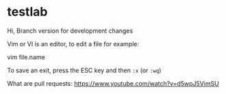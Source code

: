 # testlab

Hi, Branch version for development changes

Vim or VI is an editor, to edit a file for example:

   vim file.name

To save an exit, press the ESC key and then `:x` (or `:wq`)

What are pull requests: https://www.youtube.com/watch?v=d5wpJ5VimSU
